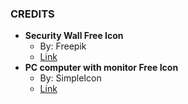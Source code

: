 
### CREDITS

- **Security Wall Free Icon**
    + By: Freepik
    + [Link](http://www.flaticon.com/free-icon/security-wall_75515#term=firewall&page=1&position=5)
- **PC computer with monitor Free Icon**
    + By: SimpleIcon
    + [Link](http://www.flaticon.com/free-icon/pc-computer-with-monitor_34100#term=computer&page=1&position=5)